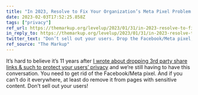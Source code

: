 ```yaml
---
title: "In 2023, Resolve to Fix Your Organization’s Meta Pixel Problem – The Markup"
date: 2023-02-03T17:52:25.858Z
tags: ["privacy"]
ref_url: https://themarkup.org/levelup/2023/01/31/in-2023-resolve-to-fix-your-organizations-meta-pixel-problem
in_reply_to: https://themarkup.org/levelup/2023/01/31/in-2023-resolve-to-fix-your-organizations-meta-pixel-problem
twitter_text: "Don’t sell out your users. Drop the Facebook/Meta pixel, especially on pages with sensitive content."
ref_source: "The Markup"
---
```


It’s hard to believe it’s 11 years after [I wrote about dropping 3rd party share links & such to protect your users’ privacy](https://blog.easy-designs.net/archives/dont-sell-out-your-users/) and we’re still having to have this conversation. You need to get rid of the Facebook/Meta pixel. And if you can’t do it everywhere, at least do remove it from pages with sensitive content. Don’t sell out your users!
